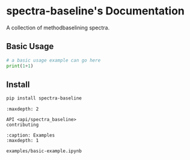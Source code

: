 
# spectra-baseline's Documentation

A collection of methodbaselining spectra.


## Basic Usage

```python
# a basic usage example can go here
print(1+1)
```

## Install
```bash
pip install spectra-baseline
```



```{toctree}
:maxdepth: 2

API <api/spectra_baseline>
contributing
```

```{toctree}
:caption: Examples
:maxdepth: 1

examples/basic-example.ipynb
```
